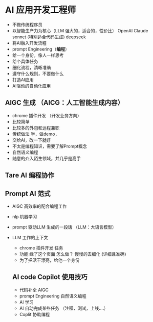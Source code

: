 # AI 应用开发工程师
 - 不做传统程序员
 - 以智能生产力为核心（LLM 强大的，适合的，性价比）
 OpenAI
 Claude sonnet (特别适合代码生成)
 deepseek
 - 将AI融入开发流程 
  - prompt Engineering（**编程**）
   - 给一个身份，像人一样思考
   - 给个具体任务
   - 细化流程，清晰准确
   - 遵守什么规则，不要做什么
 - 打造AI应用
 - AI驱动的自动化应用

## AIGC 生成 （AICG：人工智能生成内容）
- chrome 插件开发 （开发业务方向）
 - 比较简单
 - 比较多的外包和远程兼职
 - 传统做法
   学，做demo，
 - 交给AI，改一下就好   
 - 不太是编程知识，需要了解Prompt概念
 - 自然语义编程
 - 随意的介入陌生领域，并几乎是高手

 ## Tare AI 编程协作

 ## Prompt AI 范式
 - AIGC 高效率的配合编程工作
 - nlp 机器学习
 - prompt 驱动LLM 生成的一段话  （LLM：大语言模型）
 - LLM 工作的上下文
   - chrome 插件开发 任务
   - 功能 绿了这个页面 怎么做？ 慢慢的去细化 (详细且准确)
   - 为了把活干漂亮，给他一个身份 

   ## AI code Copilot 使用技巧 
     - 代码补全 AIGC 
     - prompt Engineering 自然语义编程
     - AI 学习
     - AI 自动完成某些任务 （注释，测试，上线....）
     - Coplit 协助编程